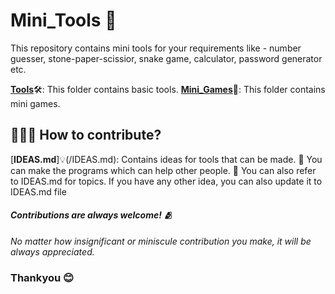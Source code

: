 # Mini_Tools 🔨

This repository contains mini tools for your requirements like - number guesser, stone-paper-scissior, snake game, calculator, password generator etc.

[**Tools**](/Tools)🛠️: This folder contains basic tools.
[**Mini_Games**](/Mini_Games)👾: This folder contains mini games.

## 👨🏻‍💻 How to contribute?
[**IDEAS.md**]💡(/IDEAS.md): Contains ideas for tools that can be made.
🤝 You can make the programs which can help other people.
💭 You can also refer to IDEAS.md for topics. If you have any other idea, you can also update it to IDEAS.md file

#### <i>Contributions are always welcome! 🫂<br>
No matter how insignificant or miniscule contribution you make, it will be always appreciated.</i>
### Thankyou 😊
